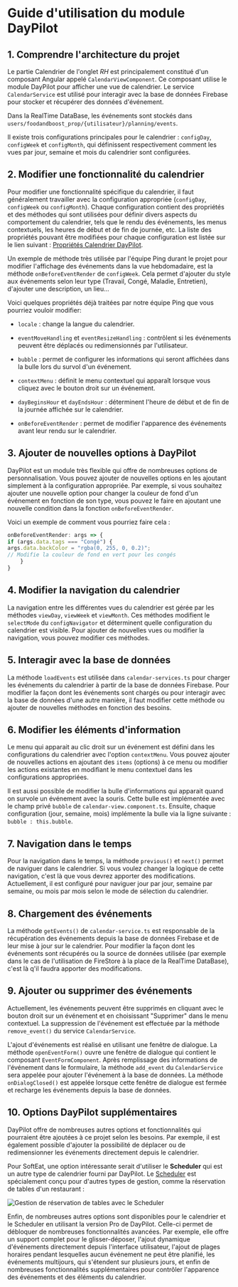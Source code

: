 # Guide d'utilisation du module DayPilot

## 1. Comprendre l'architecture du projet

Le partie Calendrier de l'onglet *RH* est principalement constitué d'un composant Angular appelé `CalendarViewComponent`. Ce composant utilise le module DayPilot pour afficher une vue de calendrier. Le service `CalendarService` est utilisé pour interagir avec la base de données Firebase pour stocker et récupérer des données d'événement.

Dans la RealTime DataBase, les événements sont stockés dans `users/foodandboost_prop/{utilisateur}/planning/events`.

Il existe trois configurations principales pour le calendrier : `configDay`, `configWeek` et `configMonth`, qui définissent respectivement comment les vues par jour, semaine et mois du calendrier sont configurées.

## 2. Modifier une fonctionnalité du calendrier

Pour modifier une fonctionnalité spécifique du calendrier, il faut généralement travailler avec la configuration appropriée (`configDay`, `configWeek` ou `configMonth`). Chaque configuration contient des propriétés et des méthodes qui sont utilisées pour définir divers aspects du comportement du calendrier, tels que le rendu des événements, les menus contextuels, les heures de début et de fin de journée, etc. La liste des propriétés pouvant être modifiées pour chaque configuration est listée sur le lien suivant : [Propriétés Calendrier DayPilot](https://api.daypilot.org/daypilot-calendar-properties/).

Un exemple de méthode très utilisée par l'équipe Ping durant le projet pour modifier l'affichage des événements dans la vue hebdomadaire, est la méthode `onBeforeEventRender` de `configWeek`. Cela permet d'ajouter du style aux événements selon leur type (Travail, Congé, Maladie, Entretien), d'ajouter une description, un lieu...

Voici quelques propriétés déjà traitées par notre équipe Ping que vous pourriez vouloir modifier:

- `locale` : change la langue du calendrier.

- `eventMoveHandling` et `eventResizeHandling` : contrôlent si les événements peuvent être déplacés ou redimensionnés par l'utilisateur.

- `bubble` : permet de configurer les informations qui seront affichées dans la bulle lors du survol d'un événement.

- `contextMenu` : définit le menu contextuel qui apparaît lorsque vous cliquez avec le bouton droit sur un événement.

- `dayBeginsHour` et `dayEndsHour` : déterminent l'heure de début et de fin de la journée affichée sur le calendrier.

- `onBeforeEventRender` : permet de modifier l'apparence des événements avant leur rendu sur le calendrier.

## 3. Ajouter de nouvelles options à DayPilot

DayPilot est un module très flexible qui offre de nombreuses options de personnalisation. Vous pouvez ajouter de nouvelles options en les ajoutant simplement à la configuration appropriée. Par exemple, si vous souhaitez ajouter une nouvelle option pour changer la couleur de fond d'un événement en fonction de son type, vous pouvez le faire en ajoutant une nouvelle condition dans la fonction `onBeforeEventRender`.

Voici un exemple de comment vous pourriez faire cela :

```javascript
onBeforeEventRender: args => {
if (args.data.tags === "Congé") {
args.data.backColor = "rgba(0, 255, 0, 0.2)"; 
// Modifie la couleur de fond en vert pour les congés
	}
}
```

## 4. Modifier la navigation du calendrier

La navigation entre les différentes vues du calendrier est gérée par les méthodes `viewDay`, `viewWeek` et `viewMonth`. Ces méthodes modifient le `selectMode` du `configNavigator` et déterminent quelle configuration du calendrier est visible. Pour ajouter de nouvelles vues ou modifier la navigation, vous pouvez modifier ces méthodes.

## 5. Interagir avec la base de données

La méthode `loadEvents` est utilisée dans `calendar-services.ts` pour charger les événements du calendrier à partir de la base de données Firebase. Pour modifier la façon dont les événements sont chargés ou pour interagir avec la base de données d'une autre manière, il faut modifier cette méthode ou ajouter de nouvelles méthodes en fonction des besoins.

## 6. Modifier les éléments d'information
Le menu qui apparait au clic droit sur un événement est défini dans les configurations du calendrier avec l'option `contextMenu`. Vous pouvez ajouter de nouvelles actions en ajoutant des `items` (options) à ce menu ou modifier les actions existantes en modifiant le menu contextuel dans les configurations appropriées.

Il est aussi possible de modifier la bulle d'informations qui apparait quand on survole un événement avec la souris. Cette bulle est implémentée avec le champ privé `bubble` de `calendar-view.component.ts`. Ensuite, chaque configuration (jour, semaine, mois) implémente la bulle via la ligne suivante : `bubble : this.bubble`.


## 7. Navigation dans le temps

Pour la navigation dans le temps, la méthode `previous()` et `next()` permet de naviguer dans le calendrier. Si vous voulez changer la logique de cette navigation, c'est là que vous devrez apporter des modifications. Actuellement, il est configuré pour naviguer jour par jour, semaine par semaine, ou mois par mois selon le mode de sélection du calendrier.


## 8. Chargement des événements

La méthode `getEvents()` de `calendar-service.ts` est responsable de la récupération des événements depuis la base de données Firebase et de leur mise à jour sur le calendrier. Pour modifier la façon dont les événements sont récupérés ou la source de données utilisée (par exemple dans le cas de l'utilisation de FireStore à la place de la RealTime DataBase), c'est là q'il faudra apporter des modifications.

## 9. Ajouter ou supprimer des événements

Actuellement, les événements peuvent être supprimés en cliquant avec le bouton droit sur un événement et en choisissant "Supprimer" dans le menu contextuel. La suppression de l'événement est effectuée par la méthode `remove_event()` du service `CalendarService`.

L'ajout d'événements est réalisé en utilisant une fenêtre de dialogue. La méthode `openEventForm()` ouvre une fenêtre de dialogue qui contient le composant `EventFormComponent`. Après remplissage des informations de l'événement dans le formulaire, la méthode `add_event` du `CalendarService` sera appelée pour ajouter l'événement à la base de données. La méthode `onDialogClosed()` est appelée lorsque cette fenêtre de dialogue est fermée et recharge les événements depuis la base de données.

## 10. Options DayPilot supplémentaires

DayPilot offre de nombreuses autres options et fonctionnalités qui pourraient être ajoutées à ce projet selon les besoins. Par exemple, il est également possible d'ajouter la possibilité de déplacer ou de redimensionner les événements directement depuis le calendrier.

Pour SoftEat, une option intéressante serait d'utiliser le **Scheduler** qui est un autre type de calendrier fourni par DayPilot. Le [Scheduler](https://doc.daypilot.org/scheduler/angular/) est spécialement conçu pour d'autres types de gestion, comme la réservation de tables d'un restaurant :

![Gestion de réservation de tables avec le Scheduler](https://cdn.doc.daypilot.org/page/image/g5gl77qopbdnjm2fw3mxoexxei/angular-scheduler-component.png)

Enfin, de nombreuses autres options sont disponibles pour le calendrier et le Scheduler en utilisant la version Pro de DayPilot. Celle-ci permet de débloquer de nombreuses fonctionnalités avancées. Par exemple, elle offre un support complet pour le glisser-déposer,  l'ajout dynamique d'événements directement depuis l'interface utilisateur, l'ajout de plages horaires pendant lesquelles aucun événement ne peut être planifié, les événements multijours, qui s'étendent sur plusieurs jours, et enfin de nombreuses fonctionnalités supplémentaires pour contrôler l'apparence des événements et des éléments du calendrier.